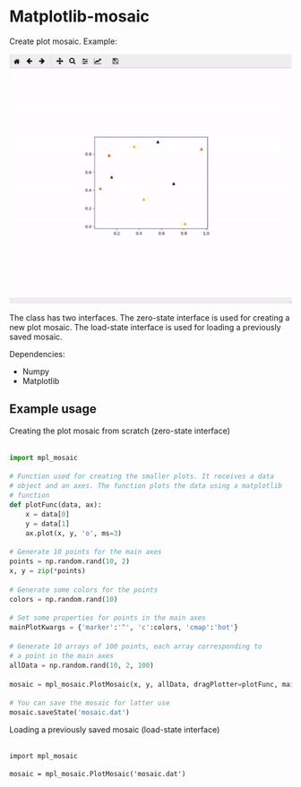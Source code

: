 # Matplotlib-mosaic

Create plot mosaic. Example:

![Example](example.gif)

The class has two interfaces. The zero-state interface is used for creating a new plot mosaic. The load-state interface is used for loading a previously saved mosaic.

Dependencies:

* Numpy
* Matplotlib

## Example usage

Creating the plot mosaic from scratch (zero-state interface)

```python

import mpl_mosaic

# Function used for creating the smaller plots. It receives a data 
# object and an axes. The function plots the data using a matplotlib 
# function
def plotFunc(data, ax):
	x = data[0]
	y = data[1]
	ax.plot(x, y, 'o', ms=3)

# Generate 10 points for the main axes
points = np.random.rand(10, 2)				
x, y = zip(*points)

# Generate some colors for the points
colors = np.random.rand(10)		

# Set some properties for points in the main axes
mainPlotKwargs = {'marker':'^', 'c':colors, 'cmap':'hot'}

# Generate 10 arrays of 100 points, each array corresponding to 
# a point in the main axes
allData = np.random.rand(10, 2, 100)

mosaic = mpl_mosaic.PlotMosaic(x, y, allData, dragPlotter=plotFunc, mainPlotKwargs=mainPlotKwargs)

# You can save the mosaic for latter use
mosaic.saveState('mosaic.dat')

```

Loading a previously saved mosaic (load-state interface)

```

import mpl_mosaic

mosaic = mpl_mosaic.PlotMosaic('mosaic.dat')

```
